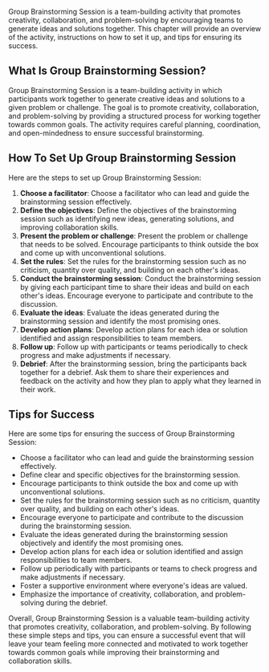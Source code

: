 
Group Brainstorming Session is a team-building activity that promotes creativity, collaboration, and problem-solving by encouraging teams to generate ideas and solutions together. This chapter will provide an overview of the activity, instructions on how to set it up, and tips for ensuring its success.

What Is Group Brainstorming Session?
------------------------------------

Group Brainstorming Session is a team-building activity in which participants work together to generate creative ideas and solutions to a given problem or challenge. The goal is to promote creativity, collaboration, and problem-solving by providing a structured process for working together towards common goals. The activity requires careful planning, coordination, and open-mindedness to ensure successful brainstorming.

How To Set Up Group Brainstorming Session
-----------------------------------------

Here are the steps to set up Group Brainstorming Session:

1. **Choose a facilitator**: Choose a facilitator who can lead and guide the brainstorming session effectively.
2. **Define the objectives**: Define the objectives of the brainstorming session such as identifying new ideas, generating solutions, and improving collaboration skills.
3. **Present the problem or challenge**: Present the problem or challenge that needs to be solved. Encourage participants to think outside the box and come up with unconventional solutions.
4. **Set the rules**: Set the rules for the brainstorming session such as no criticism, quantity over quality, and building on each other's ideas.
5. **Conduct the brainstorming session**: Conduct the brainstorming session by giving each participant time to share their ideas and build on each other's ideas. Encourage everyone to participate and contribute to the discussion.
6. **Evaluate the ideas**: Evaluate the ideas generated during the brainstorming session and identify the most promising ones.
7. **Develop action plans**: Develop action plans for each idea or solution identified and assign responsibilities to team members.
8. **Follow up**: Follow up with participants or teams periodically to check progress and make adjustments if necessary.
9. **Debrief**: After the brainstorming session, bring the participants back together for a debrief. Ask them to share their experiences and feedback on the activity and how they plan to apply what they learned in their work.

Tips for Success
----------------

Here are some tips for ensuring the success of Group Brainstorming Session:

* Choose a facilitator who can lead and guide the brainstorming session effectively.
* Define clear and specific objectives for the brainstorming session.
* Encourage participants to think outside the box and come up with unconventional solutions.
* Set the rules for the brainstorming session such as no criticism, quantity over quality, and building on each other's ideas.
* Encourage everyone to participate and contribute to the discussion during the brainstorming session.
* Evaluate the ideas generated during the brainstorming session objectively and identify the most promising ones.
* Develop action plans for each idea or solution identified and assign responsibilities to team members.
* Follow up periodically with participants or teams to check progress and make adjustments if necessary.
* Foster a supportive environment where everyone's ideas are valued.
* Emphasize the importance of creativity, collaboration, and problem-solving during the debrief.

Overall, Group Brainstorming Session is a valuable team-building activity that promotes creativity, collaboration, and problem-solving. By following these simple steps and tips, you can ensure a successful event that will leave your team feeling more connected and motivated to work together towards common goals while improving their brainstorming and collaboration skills.
